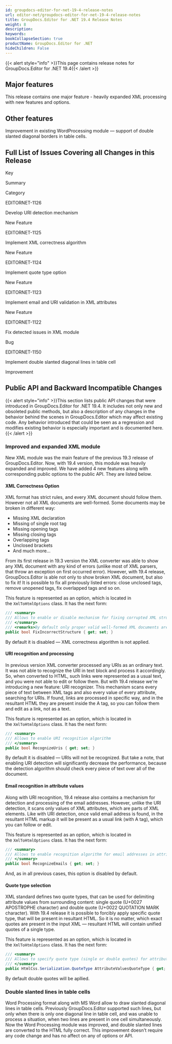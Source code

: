 ```yaml
---
id: groupdocs-editor-for-net-19-4-release-notes
url: editor-net/groupdocs-editor-for-net-19-4-release-notes
title: GroupDocs.Editor for .NET 19.4 Release Notes
weight: 8
description: 
keywords: 
bookCollapseSection: true
productName: GroupDocs.Editor for .NET
hideChildren: False
---
```

{{< alert style="info" >}}This page contains release notes for GroupDocs.Editor for .NET 19.4{{< /alert >}}

## Major features

This release contains one major feature - heavily expanded XML processing with new features and options.

## Other features

Improvement in existing WordProcessing module — support of double slanted diagonal borders in table cells.

## Full List of Issues Covering all Changes in this Release

Key

Summary

Category

EDITORNET-1126

Develop URI detection mechanism

New Feature

EDITORNET-1125

Implement XML correctness algorithm

New Feature

EDITORNET-1124

Implement quote type option

New Feature

EDITORNET-1123

Implement email and URI validation in XML attributes

New Feature

EDITORNET-1122

Fix detected issues in XML module

Bug

EDITORNET-1150

Implement double slanted diagonal lines in table cell

Improvement

## Public API and Backward Incompatible Changes

{{< alert style="info" >}}This section lists public API changes that were introduced in GroupDocs.Editor for .NET 19.4. It includes not only new and obsoleted public methods, but also a description of any changes in the behavior behind the scenes in GroupDocs.Editor which may affect existing code. Any behavior introduced that could be seen as a regression and modifies existing behavior is especially important and is documented here.{{< /alert >}}

### Improved and expanded XML module

New XML module was the main feature of the previous 19.3 release of GroupDocs.Editor. Now, with 19.4 version, this module was heavily expanded and improved. We have added 4 new features along with corresponding public options to the public API. They are listed below.

#### XML Correctness Option

XML format has strict rules, and every XML document should follow them. However not all XML documents are well-formed. Some documents may be broken in different way:

*   Missing XML declaration
*   Missing of single root tag
*   Missing opening tags
*   Missing closing tags
*   Overlapping tags
*   Unclosed brackets
*   And much more...

From its first release in 19.3 version the XML converter was able to show any XML document with any kind of errors (unlike most of XML parsers, that throw an exception on first occurred error). However, with 19.4 release, GroupDocs.Editor is able not only to show broken XML document, but also to fix it! It is possible to fix all previously listed errors: close unclosed tags, remove unopened tags, fix overlapped tags and so on.

This feature is represented as an option, which is located in the `XmlToHtmlOptions` class. It has the next form:

```csharp
/// <summary>
/// Allows to enable or disable mechanism for fixing corrupted XML structure. By default is disabled (false).
/// </summary>
/// <remarks>By default only proper valid well-formed XML documents are acceptable. When this option is enabled, GroupDocs.Editor will try to fix corrupted XML structure if possible.</remarks>
public bool FixIncorrectStructure { get; set; }
```

By default it is disabled — XML correctness algorithm is not applied.

#### URI recognition and processing

In previous version XML converter processed any URIs as an ordinary text. It was not able to recognize the URI in text block and process it accordingly. So, when converted to HTML, such links were represented as a usual text, and you were not able to edit or follow them. But with 19.4 release we're introducing a new feature: URI recognizer. This mechanism scans every piece of text between XML tags and also every value of every attribute, searching for URIs. If found, links are processed in specific way, and in the resultant HTML they are present inside the A tag, so you can follow them and edit as a link, not as a text.

This feature is represented as an option, which is located in the `XmlToHtmlOptions` class. It has the next form:

```csharp
/// <summary>
/// Allows to enable URI recognition algorithm
/// </summary>
public bool RecognizeUris { get; set; }
```

By default it is disabled — URIs will not be recognized. But take a note, that enabling URI detection will significantly decrease the performance, because the detection algorithm should check every piece of text over all of the document.

#### Email recognition in attribute values

Along with URI recognition, 19.4 release also contains a mechanism for detection and processing of the email addresses. However, unlike the URI detection, it scans only values of XML attributes, which are parts of XML elements. Like with URI detection, once valid email address is found, in the resultant HTML markup it will be present as a usual link (with A tag), which you can follow or edit.

This feature is represented as an option, which is located in the `XmlToHtmlOptions` class. It has the next form:

```csharp
/// <summary>
/// Allows to enable recognition algorithm for email addresses in attribute values
/// </summary>
public bool RecognizeEmails { get; set; }
```

And, as in all previous cases, this option is disabled by default.

#### Quote type selection

XML standard defines two quote types, that can be used for delimiting attribute values from surrounding content: single quote (U+0027 APOSTROPHE character) and double quote (U+0022 QUOTATION MARK character). With 19.4 release it is possible to forcibly apply specific quote type, that will be present in resultant HTML. So it is no matter, which exact quotes are present in the input XML — resultant HTML will contain unified quotes of a single type.

This feature is represented as an option, which is located in the `XmlToHtmlOptions` class. It has the next form:

```csharp
/// <summary>
/// Allows to specify quote type (single or double quotes) for attribute values. Double quotes are default.
/// </summary>
public HtmlCss.Serialization.QuoteType AttributeValuesQuoteType { get; set; }
```

By default double quotes will be apllied.

### Double slanted lines in table cells

Word Processing format along with MS Word allow to draw slanted diagonal lines in table cells. Previously GroupDocs.Editor supported such lines, but only when there is only one diagonal line in table cell, and was unable to process a situation, when two lines are present in one cell simultaneously. Now the Word Processing module was improved, and double slanted lines are converted to the HTML fully correct. This improvement doesn't require any code change and has no affect on any of options or API.
